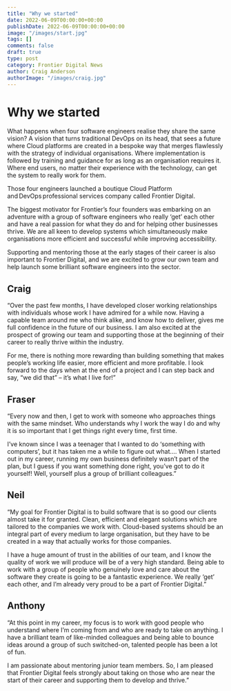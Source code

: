 ```yaml
---
title: "Why we started"
date: 2022-06-09T00:00:00+00:00
publishDate: 2022-06-09T00:00:00+00:00
image: "/images/start.jpg"
tags: []
comments: false
draft: true
type: post
category: Frontier Digital News
author: Craig Anderson
authorImage: "/images/craig.jpg"
---
```


# Why we started

What happens when four software engineers realise they share the same vision? A vision that turns traditional DevOps on its head, that sees a future where Cloud platforms are created in a bespoke way that merges flawlessly with the strategy of individual organisations. Where implementation is followed by training and guidance for as long as an organisation requires it. Where end users, no matter their experience with the technology, can get the system to really work for them.

Those four engineers launched a boutique Cloud Platform and DevOps professional services company called Frontier Digital.

The biggest motivator for Frontier’s four founders was embarking on an adventure with a group of software engineers who really ‘get’ each other and have a real passion for what they do and for helping other businesses thrive. We are all keen to develop systems which simultaneously make organisations more efficient and successful while improving accessibility.

Supporting and mentoring those at the early stages of their career is also important to Frontier Digital, and we are excited to grow our own team and help launch some brilliant software engineers into the sector.

## Craig

“Over the past few months, I have developed closer working relationships with individuals whose work I have admired for a while now. Having a capable team around me who think alike, and know how to deliver, gives me full confidence in the future of our business. I am also excited at the prospect of growing our team and supporting those at the beginning of their career to really thrive within the industry.

For me, there is nothing more rewarding than building something that makes people’s working life easier, more efficient and more profitable. I look forward to the days when at the end of a project and I can step back and say, “we did that” – it’s what I live for!”

## Fraser

“Every now and then, I get to work with someone who approaches things with the same mindset. Who understands why I work the way I do and why it is so important that I get things right every time, first time.

I’ve known since I was a teenager that I wanted to do ‘something with computers’, but it has taken me a while to figure out what…. When I started out in my career, running my own business definitely wasn’t part of the plan, but I guess if you want something done right, you’ve got to do it yourself! Well, yourself plus a group of brilliant colleagues.”

## Neil

“My goal for Frontier Digital is to build software that is so good our clients almost take it for granted. Clean, efficient and elegant solutions which are tailored to the companies we work with. Cloud-based systems should be an integral part of every medium to large organisation, but they have to be created in a way that actually works for those companies.

I have a huge amount of trust in the abilities of our team, and I know the quality of work we will produce will be of a very high standard. Being able to work with a group of people who genuinely love and care about the software they create is going to be a fantastic experience. We really ‘get’ each other, and I’m already very proud to be a part of Frontier Digital.”

## Anthony

“At this point in my career, my focus is to work with good people who understand where I’m coming from and who are ready to take on anything. I have a brilliant team of like-minded colleagues and being able to bounce ideas around a group of such switched-on, talented people has been a lot of fun.

I am passionate about mentoring junior team members. So, I am pleased that Frontier Digital feels strongly about taking on those who are near the start of their career and supporting them to develop and thrive.”

